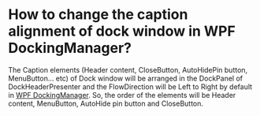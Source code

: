 # How to change the caption alignment of dock window in WPF DockingManager?

The Caption elements (Header content, CloseButton, AutoHidePin button, MenuButton… etc) of Dock window will be arranged in the DockPanel of DockHeaderPresenter and the FlowDirection will be Left to Right by default in [WPF DockingManager](https://www.syncfusion.com/wpf-controls/docking). So, the order of the elements will be Header content, MenuButton, AutoHide pin button and CloseButton.